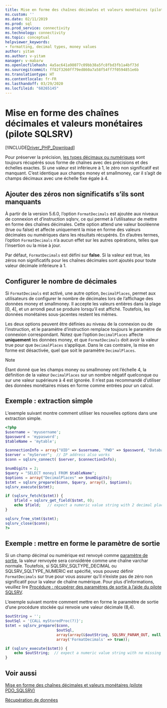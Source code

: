 ```yaml
---
title: Mise en forme des chaînes décimales et valeurs monétaires (pilote SQLSRV) | Microsoft Docs
ms.custom: ''
ms.date: 02/11/2019
ms.prod: sql
ms.prod_service: connectivity
ms.technology: connectivity
ms.topic: conceptual
helpviewer_keywords:
- formatting, decimal types, money values
author: yitam
ms.author: v-yitam
manager: v-mabarw
ms.openlocfilehash: 4a5ac641a98077c09bb38a5fc8fbd3fb1a4bf73d
ms.sourcegitcommit: ff82f3260ff79ed860a7a58f54ff7f0594851e6b
ms.translationtype: HT
ms.contentlocale: fr-FR
ms.lasthandoff: 03/29/2020
ms.locfileid: "68265145"
---
```

# <a name="formatting-decimal-strings-and-money-values-sqlsrv-driver"></a>Mise en forme des chaînes décimales et valeurs monétaires (pilote SQLSRV)
[!INCLUDE[Driver_PHP_Download](../../includes/driver_php_download.md)]

Pour préserver la précision, [les types décimaux ou numériques](https://docs.microsoft.com/sql/t-sql/data-types/decimal-and-numeric-transact-sql) sont toujours récupérés sous forme de chaînes avec des précisions et des échelles exactes. Si une valeur est inférieure à 1, le zéro non significatif est manquant. C’est identique aux champs money et smallmoney, car il s’agit de champs décimaux avec une échelle fixe égale à 4.

## <a name="add-leading-zeroes-if-missing"></a>Ajouter des zéros non significatifs s’ils sont manquants
À partir de la version 5.6.0, l’option `FormatDecimals` est ajoutée aux niveaux de connexion et d’instruction sqlsrv, ce qui permet à l’utilisateur de mettre en forme des chaînes décimales. Cette option attend une valeur booléenne (true ou false) et affecte uniquement la mise en forme des valeurs décimales ou numériques dans les résultats récupérés. En d’autres termes, l’option `FormatDecimals` n’a aucun effet sur les autres opérations, telles que l’insertion ou la mise à jour.

Par défaut, `FormatDecimals` est défini sur **false**. Si la valeur est true, les zéros non significatifs pour les chaînes décimales sont ajoutés pour toute valeur décimale inférieure à 1.

## <a name="configure-number-of-decimal-places"></a>Configurer le nombre de décimales
Si `FormatDecimals` est activé, une autre option, `DecimalPlaces`, permet aux utilisateurs de configurer le nombre de décimales lors de l’affichage des données money et smallmoney. Il accepte les valeurs entières dans la plage [0, 4], et un arrondi peut se produire lorsqu’il est affiché. Toutefois, les données monétaires sous-jacentes restent les mêmes.

Les deux options peuvent être définies au niveau de la connexion ou de l’instruction, et le paramètre d’instruction remplace toujours le paramètre de connexion correspondant. Notez que l’option `DecimalPlaces` affecte **uniquement** les données money, et que `FormatDecimals` doit avoir la valeur true pour que `DecimalPlaces` s’applique. Dans le cas contraire, la mise en forme est désactivée, quel que soit le paramètre `DecimalPlaces`.

> [!NOTE]
> Étant donné que les champs money ou smallmoney ont l’échelle 4, la définition de la valeur `DecimalPlaces` sur un nombre négatif quelconque ou sur une valeur supérieure à 4 est ignorée. Il n’est pas recommandé d’utiliser des données monétaires mises en forme comme entrées pour un calcul.

## <a name="example---a-simple-fetch"></a>Exemple : extraction simple
L’exemple suivant montre comment utiliser les nouvelles options dans une extraction simple.

```php
<?php
$username = 'myusername';
$password = 'mypasword';
$tableName = 'mytable';

$connectionInfo = array("UID" => $username, "PWD" => $password, "Database" => "myDB", "FormatDecimals" => true);  
$server = "myServer";  // IP address also works
$conn = sqlsrv_connect( $server, $connectionInfo);  

$numDigits = 2;
$query = "SELECT money1 FROM $tableName";
$options = array("DecimalPlaces" => $numDigits);
$stmt = sqlsrv_prepare($conn, $query, array(), $options);
sqlsrv_execute($stmt);

if (sqlsrv_fetch($stmt)) {
    $field = sqlsrv_get_field($stmt, 0);  
    echo $field;   // expect a numeric value string with 2 decimal places
}

sqlsrv_free_stmt($stmt);
sqlsrv_close($conn);
?>
```

## <a name="example---format-the-output-parameter"></a>Exemple : mettre en forme le paramètre de sortie
Si un champ décimal ou numérique est renvoyé comme [paramètre de sortie](../../connect/php/how-to-retrieve-output-parameters-using-the-sqlsrv-driver.md), la valeur renvoyée sera considérée comme une chaîne varchar normale. Toutefois, si SQLSRV_SQLTYPE_DECIMAL ou SQLSRV_SQLTYPE_NUMERIC est spécifié, vous pouvez définir `FormatDecimals` sur true pour vous assurer qu’il n’existe pas de zéro non significatif pour la valeur de chaîne numérique. Pour plus d’informations, veuillez lire [Procédure : récupérer des paramètres de sortie à l’aide du pilote SQLSRV](../..//connect/php/how-to-retrieve-output-parameters-using-the-sqlsrv-driver.md).

L’exemple suivant montre comment mettre en forme le paramètre de sortie d’une procédure stockée qui renvoie une valeur décimale (8,4).

```php
$outString = '';
$outSql = '{CALL myStoredProc(?)}';
$stmt = sqlsrv_prepare($conn, 
                       $outSql, 
                       array(array(&$outString, SQLSRV_PARAM_OUT, null, SQLSRV_SQLTYPE_DECIMAL(8, 4))),
                       array('FormatDecimals' => true));

if (sqlsrv_execute($stmt)) {
    echo $outString;  // expect a numeric value string with no missing leading zero
}
```

## <a name="see-also"></a>Voir aussi
[Mise en forme des chaînes décimales et valeurs monétaires (pilote PDO_SQLSRV)](../../connect/php/formatting-decimals-pdo-sqlsrv-driver.md)

[Récupération de données](../../connect/php/retrieving-data.md)
